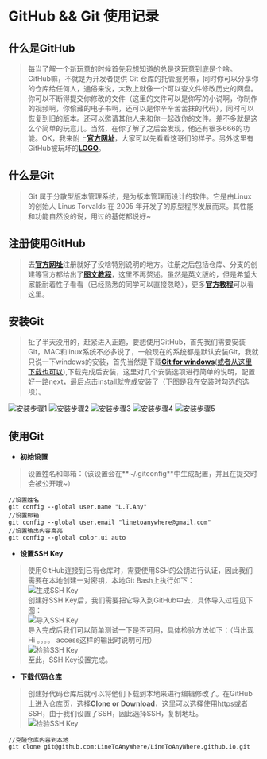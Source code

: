 # GitHub && Git 使用记录 #
## 什么是GitHub ##
> 每当了解一个新玩意的时候首先我想知道的总是这玩意到底是个啥。GitHub嘛，不就是为开发者提供 Git 仓库的托管服务嘛，同时你可以分享你的仓库给任何人，通俗来说，大致上就像一个可以查文件修改历史的网盘。你可以不断得提交你修改的文件（这里的文件可以是你写的小说啊，你制作的视频啊，你偷藏的电子书啊，还可以是你辛辛苦苦抹的代码），同时可以恢复到旧的版本。还可以邀请其他人来和你一起改你的文件。差不多就是这么个简单的玩意儿。当然，在你了解了之后会发现，他还有很多666的功能。OK，我来附上[**官方网址**](https://github.com/)，大家可以先看看这哥们的样子。另外这里有GitHub被玩坏的[**LOGO**](https://octodex.github.com/)。

## 什么是Git ##
> Git 属于分散型版本管理系统，是为版本管理而设计的软件。它是由Linux 的创始人 Linus Torvalds 在 2005 年开发了的原型程序发展而来。其性能和功能自然没的说，用过的基佬都说好~

## 注册使用GitHub ##
> 去[**官方网址**](https://github.com/)注册就好了没啥特别说明的地方。注册之后包括仓库、分支的创建等官方都给出了[**图文教程**](https://guides.github.com/activities/hello-world/)，这里不再赘述。虽然是英文版的，但是希望大家能耐着性子看看（已经熟悉的同学可以直接忽略），更多[**官方教程**](https://guides.github.com/)可以看这里。

## 安装Git ##
> 扯了半天没用的，赶紧进入正题，要想使用GitHub，首先我们需要安装Git，MAC和linux系统不必多说了，一般现在的系统都是默认安装Git，我就只说一下windows的安装，首先当然是下载[**Git for windows**](http://msysgit.github.io/)([或者从这里下载也可以](https://git-scm.com/downloads/)),下载完成后安装，这里对几个安装选项进行简单的说明，配置好一路next，最后点击install就完成安装了（下图是我在安装时勾选的选项）。

![安装步骤1](/Code/Img/Git/git_install1.jpg)
![安装步骤2](/Code/Img/Git/git_install2.jpg)
![安装步骤3](/Code/Img/Git/git_install3.jpg)
![安装步骤4](/Code/Img/Git/git_install4.jpg)
![安装步骤5](/Code/Img/Git/git_install5.jpg)

## 使用Git ##
* **初始设置**  
> 设置姓名和邮箱：（该设置会在**~/.gitconfig**中生成配置，并且在提交时会被公开哦~）
```
//设置姓名
git config --global user.name "L.T.Any"
//设置邮箱
git config --global user.email "linetoanywhere@gmail.com"
//设置输出内容高亮
git config --global color.ui auto
```

* **设置SSH Key**
> 使用GitHub连接到已有仓库时，需要使用SSH的公钥进行认证，因此我们需要在本地创建一对密钥，本地Git Bash上执行如下：  
![生成SSH Key](/Code/Img/Git/SSH_Key.gif)  
创建好SSH Key后，我们需要把它导入到GitHub中去，具体导入过程见下图：  
![导入SSH Key](/Code/Img/Git/add_ssh_key.png)  
导入完成后我们可以简单测试一下是否可用，具体检验方法如下：（当出现Hi 。。。。 access这样的输出时说明可用）  
![检验SSH Key](/Code/Img/Git/check_ssh_key.png)  
至此，SSH Key设置完成。

* **下载代码仓库**
> 创建好代码仓库后就可以将他们下载到本地来进行编辑修改了。在GitHub上进入仓库页，选择**Clone or Download**，这里可以选择使用https或者SSH，由于我们设置了SSH，因此选择SSH，复制地址。  
![检验SSH Key](/Code/Img/Git/Clone_Or_Download.png)
```
//克隆仓库内容到本地
git clone git@github.com:LineToAnyWhere/LineToAnyWhere.github.io.git
```
